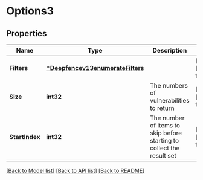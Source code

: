 # Options3

## Properties
Name | Type | Description | Notes
------------ | ------------- | ------------- | -------------
**Filters** | [***Deepfencev13enumerateFilters**](deepfencev1.3enumerate_filters.md) |  | [optional] [default to null]
**Size** | **int32** | The numbers of vulnerabilities to return | [optional] [default to null]
**StartIndex** | **int32** | The number of items to skip before starting to collect the result set | [optional] [default to null]

[[Back to Model list]](../README.md#documentation-for-models) [[Back to API list]](../README.md#documentation-for-api-endpoints) [[Back to README]](../README.md)


